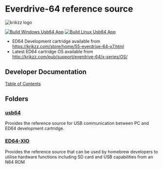 # Everdrive-64 reference source
![krikzz logo](http://krikzz.com/pub/support/var/stickers/krikzz.png)

[![Build Windows Usb64 App](https://github.com/krikzz/ED64/actions/workflows/build-usb64-windows.yml/badge.svg)](https://github.com/krikzz/ED64/actions/workflows/build-usb64-windows.yml)  [![Build Linux Usb64 App](https://github.com/krikzz/ED64/actions/workflows/build-usb64-linux.yml/badge.svg)](https://github.com/krikzz/ED64/actions/workflows/build-usb64-linux.yml)


* ED64 Development cartridge available from https://krikzz.com/store/home/55-everdrive-64-x7.html
* Latest ED64 cartridge OS available from http://krikzz.com/pub/support/everdrive-64/x-series/OS/

## Developer Documentation
 [Table of Contents](docs/table_of_contents.md)

## Folders
### [usb64](usb64)
Provides the reference source for USB communication between PC and ED64 development cartridge.


### [ED64-XIO](ED64-XIO)
Provides the reference source that can be used by homebrew developers to utilise hardware functions including SD card and USB capabilities from an N64 ROM
